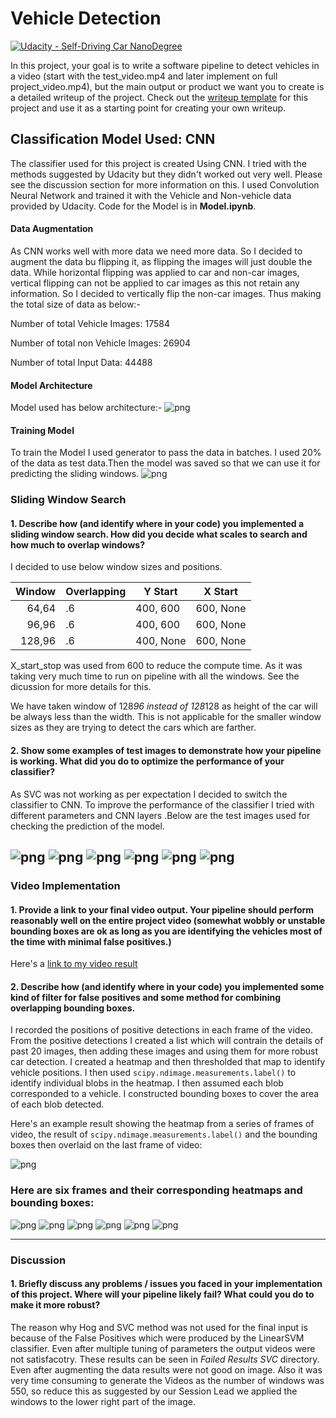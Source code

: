 # Vehicle Detection
[![Udacity - Self-Driving Car NanoDegree](https://s3.amazonaws.com/udacity-sdc/github/shield-carnd.svg)](http://www.udacity.com/drive)


In this project, your goal is to write a software pipeline to detect vehicles in a video (start with the test_video.mp4 and later implement on full project_video.mp4), but the main output or product we want you to create is a detailed writeup of the project.  Check out the [writeup template](https://github.com/udacity/CarND-Vehicle-Detection/blob/master/writeup_template.md) for this project and use it as a starting point for creating your own writeup.  

## Classification Model Used: CNN
The classifier used for this project is created Using CNN. I tried with the methods suggested by Udacity but they didn't worked out very well. Please see the discussion section for more information on this. 
I used Convolution Neural Network and trained it with the Vehicle and Non-vehicle data provided by Udacity. Code for the Model is in **Model.ipynb**.

#### Data Augmentation
As CNN works well with more data we need more data. So I decided to augment the data bu flipping it, as flipping the images will just double the data. While horizontal flipping was applied to car and non-car images, vertical flipping can not be applied to car images as this not retain any information. So I decided to vertically flip the non-car images. Thus making the total size of data as below:-

Number of total Vehicle Images: 17584

Number of total non Vehicle Images: 26904

Number of total Input Data: 44488

#### Model Architecture
Model used has below architecture:-
![png](Keras_Saved_Models/Model.PNG)

#### Training Model
To train the Model I used generator to pass the data in batches. I used 20% of the data as test data.Then the model was saved so that we can use it for predicting the sliding windows.
![png](Keras_Saved_Models/Training.PNG)



### Sliding Window Search

#### 1. Describe how (and identify where in your code) you implemented a sliding window search.  How did you decide what scales to search and how much to overlap windows?

I decided to use below window sizes and positions.

|Window|Overlapping|Y Start|X Start |
|--:	|---	|---	|---	|
|  64,64 	| .6  	|   400, 600 	| 600, None 	|
|  96,96 	| .6  	| 400, 600 	|   600, None	|
|  128,96 	| .6  	| 400, None  	|600, None   	|

X_start_stop was used from 600 to reduce the compute time. As it was taking very much time to run on pipeline with all the windows. See the dicussion for more details for this.

We have taken window of 128*96 instead of 128*128 as height of the car will be always less than the width. This is not applicable for the smaller window sizes as they are trying to detect the cars which are farther.


#### 2. Show some examples of test images to demonstrate how your pipeline is working.  What did you do to optimize the performance of your classifier?

As SVC was not working as per expectation I decided to switch the classifier to CNN. To improve the performance of the classifier I tried with different parameters and CNN layers .Below are the test images used for checking the prediction of the model.

![png](output_images/Result1.png)
![png](output_images/Result2.png)
![png](output_images/Result3.png)
![png](output_images/Result4.png)
![png](output_images/Result5.png)
![png](output_images/Result6.png)
---

### Video Implementation

#### 1. Provide a link to your final video output.  Your pipeline should perform reasonably well on the entire project video (somewhat wobbly or unstable bounding boxes are ok as long as you are identifying the vehicles most of the time with minimal false positives.)
Here's a [link to my video result](./Project_Output.mp4)


#### 2. Describe how (and identify where in your code) you implemented some kind of filter for false positives and some method for combining overlapping bounding boxes.

I recorded the positions of positive detections in each frame of the video.  From the positive detections I created a list which will contrain the details of past 20 images, then adding these images and using them for more robust car detection. I created a heatmap and then thresholded that map to identify vehicle positions.  I then used `scipy.ndimage.measurements.label()` to identify individual blobs in the heatmap.  I then assumed each blob corresponded to a vehicle.  I constructed bounding boxes to cover the area of each blob detected.  

Here's an example result showing the heatmap from a series of frames of video, the result of `scipy.ndimage.measurements.label()` and the bounding boxes then overlaid on the last frame of video:

![png](output_images/LastFrame.png)


### Here are six frames and their corresponding heatmaps and bounding boxes:

![png](output_images/Result1.png)
![png](output_images/Result2.png)
![png](output_images/Result3.png)
![png](output_images/Result4.png)
![png](output_images/Result5.png)
![png](output_images/Result6.png)

---

### Discussion

#### 1. Briefly discuss any problems / issues you faced in your implementation of this project.  Where will your pipeline likely fail?  What could you do to make it more robust?

The reason why Hog and SVC method was not used for the final input is because of the False Positives which were produced by the LinearSVM classifier. Even after multiple tuning of parameters the output videos were not satisfacotry. These results can be seen in *Failed Results SVC* directory. Even after augmenting the data results were not good on image. Also it was very time consuming to generate the Videos as the  number of windows was 550, so reduce this as suggested by our Session Lead we applied the windows to the lower right part of the image.

